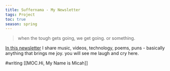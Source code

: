 ```yaml
---
title: Suffernama - My Newsletter
tags: Project
toc: true
season: spring
---
```


>when the tough gets going, we get going. or something.

[ In this newsletter](https://suffernama.substack.com) I share music, videos, technology, poems, puns - basically anything that brings me joy. you will see me laugh and cry here. 

 #writing 
 [[MOC.Hi, My Name is Micah]]